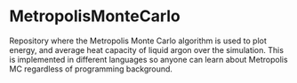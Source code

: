 # MetropolisMonteCarlo
Repository where the Metropolis Monte Carlo algorithm is used to plot energy, and average heat capacity of liquid argon over the simulation. This is implemented in different languages so anyone can learn about Metropolis MC regardless of programming background.
